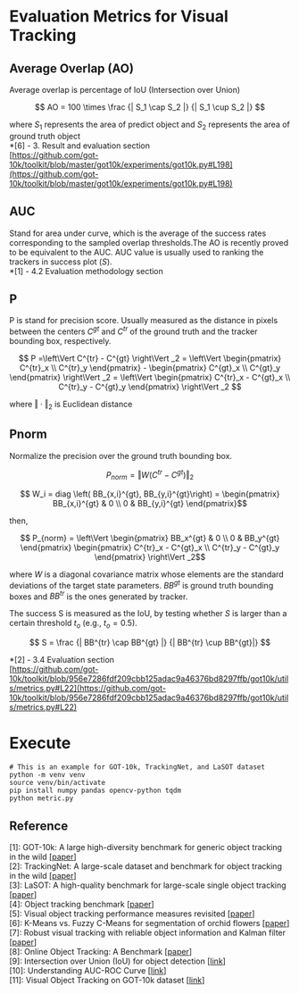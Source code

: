 # Evaluation Metrics for Visual Tracking

## Average Overlap (AO)
Average overlap is percentage of IoU (Intersection over Union)

$$ AO = 100 \times  \frac {| S_1 \cap S_2 |} {| S_1 \cup S_2 |} $$

where $S_1$ represents the area of predict object and $S_2$ represents the area of ground truth object \
*[6] - 3. Result and evaluation section\
[https://github.com/got-10k/toolkit/blob/master/got10k/experiments/got10k.py#L198](https://github.com/got-10k/toolkit/blob/master/got10k/experiments/got10k.py#L198)
## AUC
Stand for area under curve, which is the average of the success rates corresponding to the sampled overlap thresholds.The AO is recently proved to be equivalent to the AUC. AUC value is usually used to ranking the trackers in success plot $(S)$. \
*[1] - 4.2 Evaluation methodology section

## P
P is stand for precision score. Usually measured as the distance in pixels between the centers $C^{gt}$ and $C^{tr}$ of the ground truth and the tracker bounding box, respectively.

$$ P =\left\Vert C^{tr} - C^{gt} \right\Vert _2 = \left\Vert \begin{pmatrix} C^{tr}_x \\ 
C^{tr}_y 
\end{pmatrix} - 
\begin{pmatrix} C^{gt}_x \\ 
C^{gt}_y 
\end{pmatrix} \right\Vert _2 = \left\Vert \begin{pmatrix} C^{tr}_x - C^{gt}_x \\ 
C^{tr}_y - C^{gt}_y 
\end{pmatrix} \right\Vert _2 $$

where $\Vert \cdot \Vert _2$ is Euclidean distance

## Pnorm
Normalize the precision over the ground truth bounding box.

$$P_{norm} = \Vert W \left( C^{tr} - C^{gt} \right) \Vert_2$$

$$ W_i = diag \left( BB_{x,i}^{gt}, BB_{y,i}^{gt}\right) = \begin{pmatrix} BB_{x,i}^{gt} & 0 \\ 
0 & BB_{y,i}^{gt} 
\end{pmatrix}$$

then,

$$ P_{norm} = \left\Vert \begin{pmatrix} BB_x^{gt} & 0 \\ 
0 & BB_y^{gt} 
\end{pmatrix} \begin{pmatrix} C^{tr}_x - C^{gt}_x \\ 
C^{tr}_y - C^{gt}_y 
\end{pmatrix} \right\Vert _2$$

where $W$ is a diagonal covariance matrix whose elements are the standard deviations of the target state parameters. $BB^{gt}$ is ground truth bounding boxes and $BB^{tr}$ is the ones generated by tracker.

The success S is measured as the IoU, by testing whether $S$ is larger than a certain threshold $t_o$ (e.g., $t_o=0.5$).

$$ S = \frac {| BB^{tr} \cap BB^{gt} |} {| BB^{tr} \cup BB^{gt}|} $$ 

*[2] - 3.4 Evaluation section\
[https://github.com/got-10k/toolkit/blob/956e7286fdf209cbb125adac9a46376bd8297ffb/got10k/utils/metrics.py#L22](https://github.com/got-10k/toolkit/blob/956e7286fdf209cbb125adac9a46376bd8297ffb/got10k/utils/metrics.py#L22)

# Execute
```
# This is an example for GOT-10k, TrackingNet, and LaSOT dataset
python -m venv venv
source venv/bin/activate
pip install numpy pandas opencv-python tqdm
python metric.py
```

## Reference
[1]: GOT-10k: A large high-diversity benchmark for generic object tracking in the wild [[paper](https://arxiv.org/pdf/1810.11981.pdf)] \
[2]: TrackingNet: A large-scale dataset and benchmark for object tracking in the wild [[paper](https://arxiv.org/pdf/1803.10794.pdf)] \
[3]: LaSOT: A high-quality benchmark for large-scale single object tracking [[paper](https://arxiv.org/pdf/1809.07845v2.pdf)] \
[4]: Object tracking benchmark [[paper](https://faculty.ucmerced.edu/mhyang/papers/pami15_tracking_benchmark.pdf)] \
[5]: Visual object tracking performance measures revisited [[paper](https://arxiv.org/pdf/1502.05803.pdf)] \
[6]: K-Means vs. Fuzzy C-Means for segmentation of orchid flowers [[paper](https://www.researchgate.net/publication/311409493_K-Means_vs_Fuzzy_C-Means_for_Segmentation_of_Orchid_Flowers)] \
[7]: Robust visual tracking with reliable object information and Kalman filter [[paper](https://www.researchgate.net/publication/348859011_Robust_Visual_Tracking_with_Reliable_Object_Information_and_Kalman_Filter)] \
[8]: Online Object Tracking: A Benchmark [[paper](https://faculty.ucmerced.edu/mhyang/papers/cvpr13_benchmark.pdf)] \
[9]: Intersection over Union (IoU) for object detection [[link](https://pyimagesearch.com/2016/11/07/intersection-over-union-iou-for-object-detection/)] \
[10]: Understanding AUC-ROC Curve [[link](https://towardsdatascience.com/understanding-auc-roc-curve-68b2303cc9c5)] \
[11]: Visual Object Tracking on GOT-10k dataset [[link](https://paperswithcode.com/sota/visual-object-tracking-on-got-10k)] 
